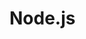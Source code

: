 # Node.js

<post-preview image="https://www.nodejs-hosting.de/wp-content/uploads/2018/12/Whats-new-in-NodeJS-0-min-1038x576.png" imageAlt= "ESM Modules" title="ESM Import Export in node.js" tag="nodejs, es6" url="/javascript/nodejs/EsModules.html" >
</post-preview>